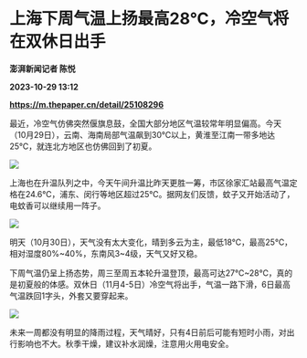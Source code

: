 # 上海下周气温上扬最高28℃，冷空气将在双休日出手
**澎湃新闻记者 陈悦**

**2023-10-29 13:12**

**https://m.thepaper.cn/detail/25108296**

最近，冷空气仿佛突然偃旗息鼓，全国大部分地区气温较常年明显偏高。今天（10月29日），云南、海南局部气温飙到30℃以上，黄淮至江南一带多地达25℃，就连北方地区也仿佛回到了初夏。

![](https://imagecloud.thepaper.cn/thepaper/image/276/140/810.jpg)

上海也在升温队列之中，今天午间升温比昨天更胜一筹，市区徐家汇站最高气温定格在24.6℃，浦东、闵行等地区超过25℃。据网友们反馈，蚊子又开始活动了，电蚊香可以继续用一阵子。

![](https://imagecloud.thepaper.cn/thepaper/image/276/140/813.png)

明天（10月30日），天气没有太大变化，晴到多云为主，最低18℃，最高25℃，相对湿度80%~40%，东南风3~4级，天气又好又稳。

下周气温仍呈上扬态势，周三至周五本轮升温登顶，最高可达27℃~28℃，真的是初夏般的体感。双休日（11月4-5日）冷空气将出手，气温一路下滑，6日最高气温跌回1字头，外套又要穿起来。

![](https://imagecloud.thepaper.cn/thepaper/image/276/140/812.jpg)

未来一周都没有明显的降雨过程，天气晴好，只有4日前后可能有短时小雨，对出行影响也不大。秋季干燥，建议补水润燥，注意用火用电安全。